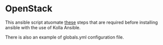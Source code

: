 # OpenStack
This ansible script atuomate [these](https://docs.openstack.org/kolla-ansible/latest/user/quickstart.html) steps that are required before installing ansible with the use of Kolla Ansible. 

There is also an example of globals.yml configuration file.
